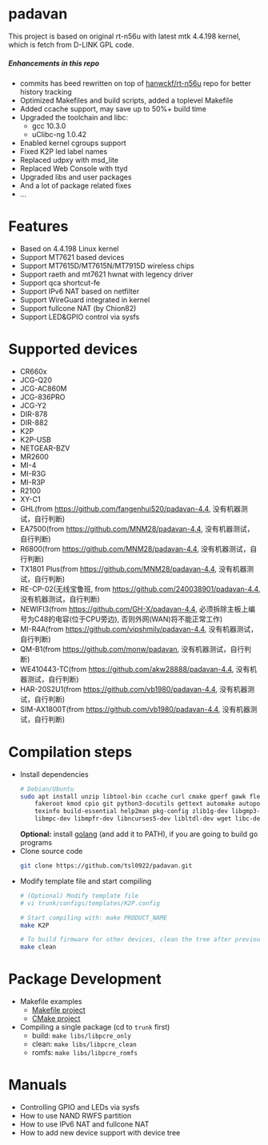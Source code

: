 # padavan #

This project is based on original rt-n56u with latest mtk 4.4.198 kernel, which is fetch from D-LINK GPL code.

##### Enhancements in this repo

- commits has beed rewritten on top of [hanwckf/rt-n56u](https://github.com/hanwckf/rt-n56u) repo for better history tracking
- Optimized Makefiles and build scripts, added a toplevel Makefile
- Added ccache support, may save up to 50%+ build time
- Upgraded the toolchain and libc:
  - gcc 10.3.0
  - uClibc-ng 1.0.42
 - Enabled kernel cgroups support
 - Fixed K2P led label names
 - Replaced udpxy with msd_lite
 - Replaced Web Console with ttyd
 - Upgraded libs and user packages
 - And a lot of package related fixes
 - ...

# Features

- Based on 4.4.198 Linux kernel
- Support MT7621 based devices
- Support MT7615D/MT7615N/MT7915D wireless chips
- Support raeth and mt7621 hwnat with legency driver
- Support qca shortcut-fe
- Support IPv6 NAT based on netfilter
- Support WireGuard integrated in kernel
- Support fullcone NAT (by Chion82)
- Support LED&GPIO control via sysfs

# Supported devices

- CR660x
- JCG-Q20
- JCG-AC860M
- JCG-836PRO
- JCG-Y2
- DIR-878
- DIR-882
- K2P
- K2P-USB
- NETGEAR-BZV
- MR2600
- MI-4
- MI-R3G
- MI-R3P
- R2100
- XY-C1
- GHL(from https://github.com/fangenhui520/padavan-4.4, 没有机器测试，自行判断)
- EA7500(from https://github.com/MNM28/padavan-4.4, 没有机器测试，自行判断)
- R6800(from https://github.com/MNM28/padavan-4.4, 没有机器测试，自行判断)
- TX1801 Plus(from https://github.com/MNM28/padavan-4.4, 没有机器测试，自行判断)
- RE-CP-02(无线宝鲁班, from https://github.com/240038901/padavan-4.4, 没有机器测试，自行判断)
- NEWIFI3(from https://github.com/GH-X/padavan-4.4, 必须拆除主板上编号为C48的电容(位于CPU旁边), 否则外网(WAN)将不能正常工作)
- MI-R4A(from https://github.com/vipshmily/padavan-4.4, 没有机器测试，自行判断)
- QM-B1(from https://github.com/monw/padavan, 没有机器测试，自行判断)
- WE410443-TC(from https://github.com/akw28888/padavan-4.4, 没有机器测试，自行判断)
- HAR-20S2U1(from https://github.com/vb1980/padavan-4.4, 没有机器测试，自行判断)
- SIM-AX1800T(from https://github.com/vb1980/padavan-4.4, 没有机器测试，自行判断)

# Compilation steps

- Install dependencies
  ```sh
  # Debian/Ubuntu
  sudo apt install unzip libtool-bin ccache curl cmake gperf gawk flex bison nano xxd \
      fakeroot kmod cpio git python3-docutils gettext automake autopoint \
      texinfo build-essential help2man pkg-config zlib1g-dev libgmp3-dev \
      libmpc-dev libmpfr-dev libncurses5-dev libltdl-dev wget libc-dev-bin
  ```
  **Optional:** install [golang](https://go.dev/doc/install) (and add it to PATH), if you are going to build go programs
- Clone source code
  ```sh
  git clone https://github.com/tsl0922/padavan.git
  ```
- Modify template file and start compiling
  ```sh
  # (Optional) Modify template file
  # vi trunk/configs/templates/K2P.config

  # Start compiling with: make PRODUCT_NAME
  make K2P

  # To build firmware for other devices, clean the tree after previous build
  make clean
  ```

# Package Development

- Makefile examples
  - [Makefile project](trunk/libs/libpcre/Makefile) 
  - [CMake project](trunk/user/ttyd/Makefile)
- Compiling a single package (cd to `trunk` first)
  - build: `make libs/libpcre_only`
  - clean: `make libs/libpcre_clean`
  - romfs: `make libs/libpcre_romfs`

# Manuals

- Controlling GPIO and LEDs via sysfs
- How to use NAND RWFS partition
- How to use IPv6 NAT and fullcone NAT
- How to add new device support with device tree
